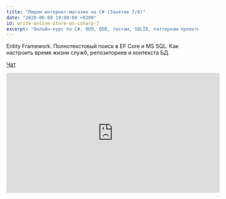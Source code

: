 ```yaml
---
title: "Пишем интернет-магазин на C# (Занятие 7/8)"
date: "2020-06-09 19:00:00 +0300"
id: write-online-store-on-csharp-7
excerpt: "Онлайн-курс по C#, ООП, DDD, тестам, SOLID, паттернам проектирования, Agile."
---
```


Entity Framework. Полнотекстовый поиск в EF Core и MS SQL.
Как настроить время жизни служб, репозиториев и контекста БД.

[Чат](/download/write-online-shop-on-csharp-7.txt)

<div class="video">
    <iframe width="560" height="315" src="https://www.youtube.com/embed/zcMdZvWtzSM" frameborder="0" allow="accelerometer; autoplay; encrypted-media; gyroscope; picture-in-picture" allowfullscreen></iframe>
</div>
